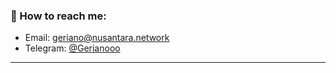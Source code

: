 ### 🚀 How to reach me:
- Email: [geriano@nusantara.network](mailto:geriano@nusantara.network)
- Telegram: [@Gerianooo](https://t.me/Gerianooo)
---
